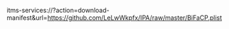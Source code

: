 itms-services://?action=download-manifest&url=https://github.com/LeLwWkpfx/IPA/raw/master/BiFaCP.plist

